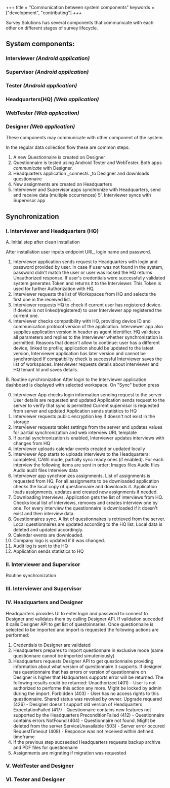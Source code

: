 +++
title = "Communication between system components"
keywords = ["development", "contributing"]
+++

Survey Solutions has several components that communicate with each other on different stages of survey lifecycle.

## System components:
### Interviewer _(Android application)_
### Supervisor _(Android application)_
### Tester _(Android application)_
### Headquarters(HQ) _(Web application)_
### WebTester _(Web application)_
### Designer _(Web application)_

These components may communicate with other component of the system.

In the regular data collection flow these are common steps:
1. A new Questionnaire is created on Designer
2. Questionnaire is tested using Android Tester and WebTester. Both apps _communicate_ with Designer.
3. Headquarters application _connects _to Designer and downloads questionnaire
4. New assignments are created on Headquarters
5. Interviewer and Supervisor apps synchronize with Headquarters, send and receive data (multiple occurrences)
5'. Interviewer syncs with Supervisor app

## Synchronization

### I. Interviewer and Headquarters (HQ)
A. Initial step after clean installation

After installation user inputs endpoint URL, login name and password.

1. Interviewer application sends request to Headquarters with login and password provided by user.
   In case if user was not found in the system, password didn't match the user or user was locked the HQ returns Unauthorized response.
   If user's credentials were successfully validated system generates Token and returns it to the Interviewer.
   This Token is used for further Authorization with HQ.
2. Interviewer requests the list of Workspaces from HQ and selects the first one in the received list. 
3. Interviewer requests HQ to check if current user has registered device. 
   If device is not linked(registered) to user Interviewer app registered the current one.
4. Interviewer checks compatibility with HQ, providing device ID and communication protocol version of the application. 
   Interviewer app also supplies application version in header as agent identifier.
   HQ validates all parameters and replies to the Interviewer whether synchronization is permitted.
   Reasons that doesn't allow to continue: user has a different device, linked to profile; application should be updated to the latest version,
   Interviewer application has later version and cannot be synchronized 
   If compatibility check is successful Interviewer saves the list of workspaces.
   Interviewer requests details about interviewer and HQ tenant Id and saves details.

B. Routine synchronization
After login to the Interviewer application dashboard is displayed with selected workspace. On "Sync" button press 

0. Interviewer App checks login information sending request to the server
   User details are requested and updated
   Application sends request to the server to verify that sync is permitted 
   Current supervisor is requested from server and updated
   Application sends statistics to HQ
1. Interviewer requests public encryption key if doesn't not exist in the storage
2. Interviewer requests tablet settings from the server and updates values for partial synchronization and web interview URL template 
3. If partial synchronization is enabled, Interviewer updates interviews with changes from HQ
4. Interviewer uploads calendar events created or updated locally
5. Interviewer App starts to uploads interviews to the Headquarters: completed, CAWI mode, partially sync ready ones (if enabled). 
   For each interview the following items are sent in order:
     Images files
     Audio files
     Audio audit files
     Interview data
6. Interviewer app synchronizes assignments.
   List of assignments is requested from HQ. For all assignments to be downloaded application checks the local copy of questionnaire and downloads it.
   Application loads assignments, updates and created new assignments if needed.
7. Downloading Interviews. Application gets the list of interviews from HQ. Checks local list of interviews, removes and creates interview one by one.
   For every interview the questionnaire is downloaded if it doesn't exist and then interview data.
8. Questionnaires sync. A list of questionnaires is retrieved from the server. Local questionnaires are updated according to the HQ list.
   Local data is deleted and updated accordingly.   
9. Calendar events are downloaded.
10. Company logo is updated if it was changed.
11. Audit log is sent to the HQ
12. Application sends statistics to HQ

### II. Interviewer and Supervisor
  Routine synchronization

### III. Interviewer and Supervisor

### IV. Headquarters and Designer

Headquarters provides UI to enter login and password to connect to Designer and validates them by calling Designer API. If validation succeded it calls Designer API to get list of questoinnaries. Once questionnaire is selected to be imported and import is requested the following actions are performed:
1. Credentials to Designer are validated
2. Headquarters prepares to import questionnare in exclusive mode (same questionnare cannot be imported simuteniously)
3. Headquarters requests Designer API to get questionnaire providing information about what version of questionnaire it supports. If designer has questionnaire that has errors or version of questionnaire on Designer is higher that Hadquarters supports error will be returned. The following results could be returned:
  Unauthorized (401) - User is not authorized to performe this action any more. Might be locked by admin during the import.
  Forbidden (403) - User has no access rights to this questionnaire. Shared status was revoked by owner.
  Upgrade requared (426) - Designer doesn't support old version of Headquarters
  ExpectationFailed (417) - Questionnaire contains new features not supported by the Headquarters
  PreconditionFailed (412) - Questionnaire contains errors
  NotFound (404) - Questionnaire not found. Might be deleted from the server
  ServiceUnavailable (503) - Server error occured
  RequestTimeout (408) - Responce was not received within defined timeframe
 4. If the previous step sucseeded Headquarters requests backup archive and PDF files for questionnaire
 5. Assignments are migrating if migration was requested 

### V. WebTester and Designer

### VI. Tester and Designer
